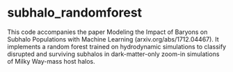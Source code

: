 # subhalo_randomforest
This code accompanies the paper Modeling the Impact of Baryons on Subhalo Populations with Machine Learning (arxiv.org/abs/1712.04467). It implements a random forest trained on hydrodynamic simulations to classify disrupted and surviving subhalos in dark-matter-only zoom-in simulations of Milky Way-mass host halos.
